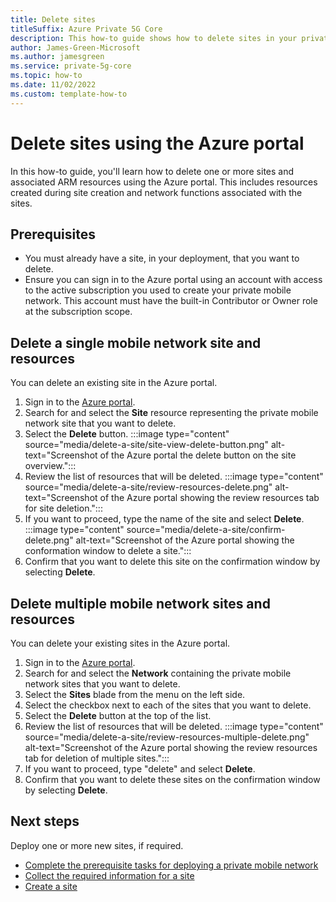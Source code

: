 ```yaml
---
title: Delete sites
titleSuffix: Azure Private 5G Core
description: This how-to guide shows how to delete sites in your private mobile network. 
author: James-Green-Microsoft
ms.author: jamesgreen
ms.service: private-5g-core
ms.topic: how-to 
ms.date: 11/02/2022
ms.custom: template-how-to
---
```

# Delete sites using the Azure portal

 In this how-to guide, you'll learn how to delete one or more sites and associated ARM resources using the Azure portal. This includes resources created during site creation and network functions associated with the sites.

## Prerequisites

- You must already have a site, in your deployment, that you want to delete.
- Ensure you can sign in to the Azure portal using an account with access to the active subscription you used to create your private mobile network. This account must have the built-in Contributor or Owner role at the subscription scope.

## Delete a single mobile network site and resources

You can delete an existing site in the Azure portal.

1. Sign in to the [Azure portal](https://portal.azure.com/).
1. Search for and select the **Site** resource representing the private mobile network site that you want to delete.
1. Select the **Delete** button.
  :::image type="content" source="media/delete-a-site/site-view-delete-button.png" alt-text="Screenshot of the Azure portal the delete button on the site overview.":::
1. Review the list of resources that will be deleted.
  :::image type="content" source="media/delete-a-site/review-resources-delete.png" alt-text="Screenshot of the Azure portal showing the review resources tab for site deletion.":::
1. If you want to proceed, type the name of the site and select **Delete**.
  :::image type="content" source="media/delete-a-site/confirm-delete.png" alt-text="Screenshot of the Azure portal showing the conformation window to delete a site.":::
1. Confirm that you want to delete this site on the confirmation window by selecting **Delete**.

## Delete multiple mobile network sites and resources

You can delete your existing sites in the Azure portal.

1. Sign in to the [Azure portal](https://portal.azure.com/).
1. Search for and select the **Network** containing the private mobile network sites that you want to delete.
1. Select the **Sites** blade from the menu on the left side.
1. Select the checkbox next to each of the sites that you want to delete.
1. Select the **Delete** button at the top of the list.
1. Review the list of resources that will be deleted.
  :::image type="content" source="media/delete-a-site/review-resources-multiple-delete.png" alt-text="Screenshot of the Azure portal showing the review resources tab for deletion of multiple sites.":::
1. If you want to proceed, type "delete" and select **Delete**.
1. Confirm that you want to delete these sites on the confirmation window by selecting **Delete**.

## Next steps

Deploy one or more new sites, if required.

- [Complete the prerequisite tasks for deploying a private mobile network](complete-private-mobile-network-prerequisites.md)
- [Collect the required information for a site](collect-required-information-for-a-site.md)
- [Create a site](create-a-site.md)
